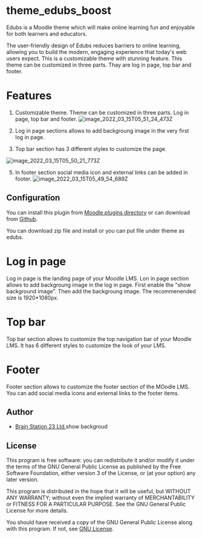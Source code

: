 # theme_edubs_boost
Edubs is a Moodle theme which will make online learning fun and enjoyable for both learners and educators.

The user-friendly design of Edubs reduces barriers to online learning, allowing you to build the modern, engaging experience that today's web users expect. This is a customizable theme with stunning feature. This theme can be customized in three parts. Thay are log in page, top bar and footer.

# Features
1. Customizable theme. Theme can be customized in three parts. Log in page, top bar and footer.
![image_2022_03_15T05_51_24_473Z](https://user-images.githubusercontent.com/97436713/158323213-a45ae023-e4de-4527-95b6-dd74efbf62a3.png)

3. Log in page sections allows to add backgroung image in the very first log in page.
4. Top bar section has 3 different styles to customize the page.


![image_2022_03_15T05_50_21_773Z](https://user-images.githubusercontent.com/97436713/158323306-7233ebd1-5321-4b36-b7e8-c4bb68297aa3.png)

5. In footer section social media icon and external links can be added in footer.
![image_2022_03_15T05_49_54_689Z](https://user-images.githubusercontent.com/97436713/158323347-5e79f7ff-76c2-4bb5-a98b-e6f2234fa77e.png)

## Configuration

You can install this plugin from [Moodle plugins directory](https://moodle.org/plugins) or can download from [Github](https://github.com/eLearning-BS23/theme_edubs_boost).

You can download zip file and install or you can put file under theme as edubs.

# Log in page
Log in page is the landing page of your Moodle LMS. Lon in page section allows to add backgroung image in the log in page. First enable the "show background image". Then add the backgroung image. The recommenended size is 1920*1080px.

# Top bar
Top bar section allows to customize the top navigation bar of your Moodle LMS. It has 6 different styles to customize the look of your LMS.

# Footer
Footer section allows to customize the footer section of the MOodle LMS. You can add social media icons and external links to the footer items.

## Author
- [Brain Station 23 Ltd.](https://brainstation-23.com)show backgroud

## License
This program is free software: you can redistribute it and/or modify it under the terms of the GNU General Public License as published by the Free Software Foundation, either version 3 of the License, or (at your option) any later version.

This program is distributed in the hope that it will be useful, but WITHOUT ANY WARRANTY; without even the implied warranty of MERCHANTABILITY or FITNESS FOR A PARTICULAR PURPOSE. See the GNU General Public License for more details.

You should have received a copy of the GNU General Public License along with this program. If not, see [GNU License](http://www.gnu.org/licenses/).



